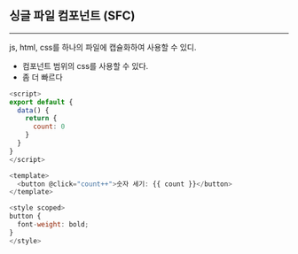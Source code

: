 ## 싱글 파일 컴포넌트 (SFC)
--- 
js, html, css를 하나의 파일에 캡슐화하여 사용할 수 있디.

- 컴포넌트 범위의 css를 사용할 수 있다.
- 좀 더 빠르다

```js
<script>
export default {
  data() {
    return {
      count: 0
    }
  }
}
</script>

<template>
  <button @click="count++">숫자 세기: {{ count }}</button>
</template>

<style scoped>
button {
  font-weight: bold;
}
</style>
```